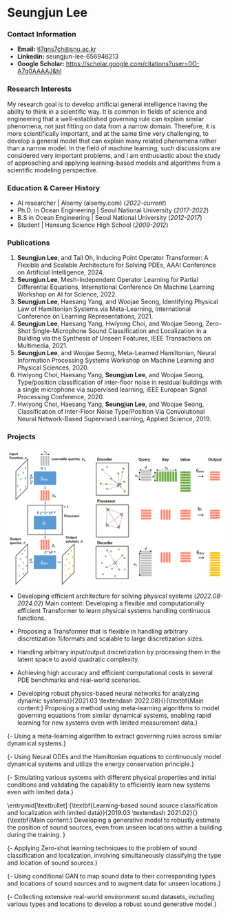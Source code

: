 # Seungjun Lee

### Contact Information
- **Email:** tl7qns7ch@snu.ac.kr
- **Linkedin:** seungjun-lee-656946213
- **Google Scholar:** https://scholar.google.com/citations?user=0O-A7g0AAAAJ&hl

### Research Interests
My research goal is to develop artificial general intelligence having the ability to think in a scientific way. 
It is common in fields of science and engineering that a well-established governing rule can explain similar phenomena, not just fitting on data from a narrow domain. 
Therefore, it is more scientifically important, and at the same time very challenging, to develop a general model that can explain many related phenomena rather than a narrow model. 
In the field of machine learning, such discussions are considered very important problems, and I am enthusiastic about the study of approaching and applying learning-based models and algorithms from a scientific modeling perspective.

### Education & Career History
- AI researcher | Alsemy (alsemy.com) (_2022-current_)
- Ph.D. in Ocean Engineering | Seoul National University (_2017-2022_)
- B.S in Ocean Engineering | Seoul National University (_2012-2017_)
- Student | Hansung Science High School (_2009-2012_)

### Publications
1. **Seungjun Lee**, and Tail Oh, Inducing Point Operator Transformer: A Flexible and Scalable Architecture for Solving PDEs, AAAI Conference on Artificial Intelligence, 2024.
2. **Seungjun Lee**, Mesh-Independent Operator Learning for Partial Differential Equations, International Conference On Machine Learning Workshop on AI for Science, 2022.
3. **Seungjun Lee**, Haesang Yang, and Woojae Seong, Identifying Physical Law of Hamiltonian Systems via Meta-Learning, International Conference on Learning Representations, 2021.
4. **Seungjun Lee**, Haesang Yang, Hwiyong Choi, and Woojae Seong, Zero-Shot Single-Microphone Sound Classification and Localization in a Building via the Synthesis of Unseen Features, IEEE Transactions on Multimedia, 2021.
5. **Seungjun Lee**, and Woojae Seong, Meta-Learned Hamiltonian, Neural Information Processing Systems Workshop on Machine Learning and Physical Sciences, 2020.
6. Hwiyong Choi, Haesang Yang, **Seungjun Lee**, and Woojae Seong, Type/position classification of inter-floor noise in residual buildings with a single microphone via supervised learning, IEEE European Signal Processing Conference, 2020.
7. Hwiyong Choi, Haesang Yang, **Seungjun Lee**, and Woojae Seong, Classification of Inter-Floor Noise Type/Position Via Convolutional Neural Network-Based Supervised Learning, Applied Science, 2019.

### Projects
![Inducing Point Operator Transformer](/fig/ipot.png)
- Developing efficient architecture for solving physical systems (_2022.08-2024.02_)
Main content: Developing a flexible and computationally efficient Transformer to learn physical systems handling continuous functions.

- Proposing a Transformer that is flexible in handling arbitrary discretization %formats 
and scalable to large discretization sizes.

- Handling arbitrary input/output discretization by processing them in the latent space to avoid quadratic complexity.

- Achieving high accuracy and efficient computational costs in several PDE benchmarks and real-world scenarios.

- Developing robust physics-based neural networks for analyzing dynamic systems}}{2021.03 \textendash 2022.08}{}{\textbf{Main content:} Proposing a method using meta-learning algorithms to model governing equations from similar dynamical systems, enabling rapid learning for new systems even with limited measurement data.}

{- Using a meta-learning algorithm to extract governing rules across similar dynamical systems.}

{- Using Neural ODEs and the Hamiltonian equations to continuously model dynamical systems and utilize the energy conservation principle.}

{- Simulating various systems with different physical properties and initial conditions and validating the capability to efficiently learn new systems even with limited data.}

\entrymid[\textbullet]
{\textbf{Learning-based sound source classification and localization with limited data}}{2019.03 \textendash 2021.02}{}{\textbf{Main content:} Developing a generative model to robustly estimate the position of sound sources, even from unseen locations within a building during the training. }

{- Applying Zero-shot learning techniques to the problem of sound classification and localization, involving simultaneously classifying the type and location of sound sources.}

{- Using conditional GAN to map sound data to their corresponding types and locations of sound sources and to augment data for unseen locations.}

{- Collecting extensive real-world environment sound datasets, including various types and locations to develop a robust sound generative model.}
